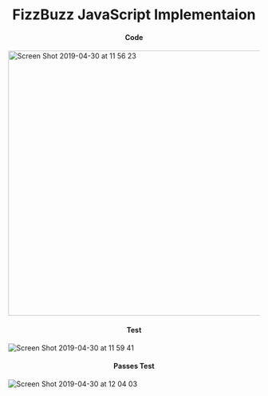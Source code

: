 <h1 align='center'>
 FizzBuzz JavaScript Implementaion
</h1>

<h4 align='center'>
  Code
</h4>

<img width="530" alt="Screen Shot 2019-04-30 at 11 56 23" src="https://user-images.githubusercontent.com/37377831/56957826-428b1180-6b40-11e9-8eeb-c673fed2e932.png">

<h4 align='center'>
    Test
</h4>

![Screen Shot 2019-04-30 at 11 59 41](https://user-images.githubusercontent.com/37377831/56957885-7f570880-6b40-11e9-8f7d-210c0d4c3d15.png)


<h4 align='center'>
  Passes Test
</h4>

![Screen Shot 2019-04-30 at 12 04 03](https://user-images.githubusercontent.com/37377831/56957936-a6153f00-6b40-11e9-953b-e38bda776c2f.png)

